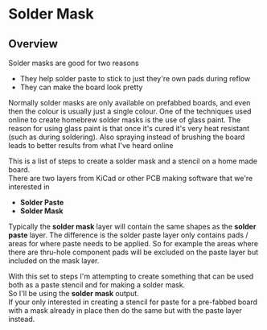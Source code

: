 # Solder Mask

## Overview

Solder masks are good for two reasons

  * They help solder paste to stick to just they're own pads during reflow
  * They can make the board look pretty

Normally solder masks are only available on prefabbed boards, and even then the colour is usually just a single colour.
One of the techniques used online to create homebrew solder masks is the use of glass paint.
The reason for using glass paint is that once it's cured it's very heat resistant (such as during soldering).
Also spraying instead of brushing the board leads to better results from what I've heard online

This is a list of steps to create a solder mask and a stencil on a home made board.<br>
There are two layers from KiCad or other PCB making software that we're interested in

  * **Solder Paste**
  * **Solder Mask**

Typically the **solder mask** layer will contain the same shapes as the **solder paste** layer.
The difference is the solder paste layer only contains pads / areas for where paste needs to be applied.
So for example the areas where there are thru-hole component pads will be excluded on the paste layer but included on the mask layer.

With this set to steps I'm attempting to create something that can be used both as a paste stencil and for making a solder mask. <br>
So I'll be using the **solder mask** output. <br>
If your only interested in creating a stencil for paste for a pre-fabbed board with a mask already in place then do the same but with the paste layer instead.

